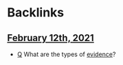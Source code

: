 
# Backlinks
## [February 12th, 2021](<February 12th, 2021.md>)
- [Q](<Q.md>) What are the types of [evidence](<evidence.md>)?

